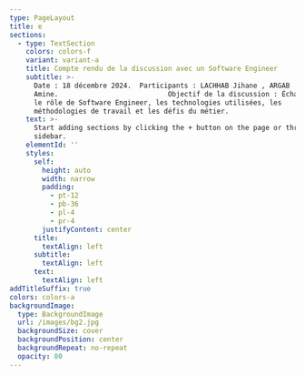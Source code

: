 ```yaml
---
type: PageLayout
title: e
sections:
  - type: TextSection
    colors: colors-f
    variant: variant-a
    title: Compte rendu de la discussion avec un Software Engineer
    subtitle: >-
      Date : 18 décembre 2024.  Participants : LACHHAB Jihane , ARGAB
      Amine.                           Objectif de la discussion : Échanger sur
      le rôle de Software Engineer, les technologies utilisées, les
      méthodologies de travail et les défis du métier.     
    text: >-
      Start adding sections by clicking the + button on the page or through the
      sidebar.
    elementId: ''
    styles:
      self:
        height: auto
        width: narrow
        padding:
          - pt-12
          - pb-36
          - pl-4
          - pr-4
        justifyContent: center
      title:
        textAlign: left
      subtitle:
        textAlign: left
      text:
        textAlign: left
addTitleSuffix: true
colors: colors-a
backgroundImage:
  type: BackgroundImage
  url: /images/bg2.jpg
  backgroundSize: cover
  backgroundPosition: center
  backgroundRepeat: no-repeat
  opacity: 80
---
```

